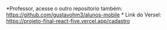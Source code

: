 *Professor, acesse o outro repositorio também: https://github.com/gustavohm3/alunos-mobile *
Link do Versel: https://projeto-final-react-five.vercel.app/cadastro
